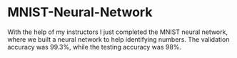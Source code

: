# MNIST-Neural-Network
With the help of my instructors I just completed the MNIST neural network, where we built a neural network to help identifying numbers. The validation accuracy was 99.3%, while the testing accuracy was 98%.
